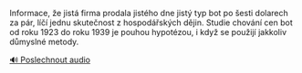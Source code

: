 
Informace, že jistá firma prodala jistého dne jistý typ bot po šesti dolarech za pár, líčí jednu skutečnost z hospodářských dějin. Studie chování cen bot od roku 1923 do roku 1939 je pouhou hypotézou, i když se použijí jakkoliv důmyslné metody.

[🔊 Poslechnout audio](/data/7-paragraphs/audio/chapter_62/para_005-Informace-e-jist-firma-prodala-jistho-dne-jist.mp3)
